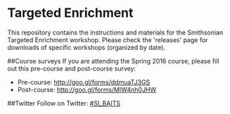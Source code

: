 # Targeted Enrichment
This repository contains the instructions and materials for the Smithsonian Targeted Enrichment workshop. Please check the 'releases' page for downloads of specific workshops (organized by date).

##Course surveys
If you are attending the Spring 2016 course, please fill out this pre-course and post-course survey:
* Pre-course: http://goo.gl/forms/ddmuaTJ3GS
* Post-course: http://goo.gl/forms/MlW4nh0JHW

##Twitter
Follow on Twitter: [#SI_BAITS](https://twitter.com/hashtag/SI_BAITS)

